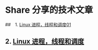 # Share 分享的技术文章

##　1. [Linux 进程，线程和调度01](process/01process.md)

## 2.  [Linux 进程，线程和调度](process/0２process.md)